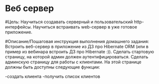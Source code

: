 # Веб сервер

#Цель:
Научиться создавать серверный и пользовательский http-интерфейсы.
Научиться встраивать web-сервер в уже готовое приложение.

#Описание/Пошаговая инструкция выполнения домашнего задания:
Встроить веб-сервер в приложение из ДЗ про Hibernate ORM (или в пример из вебинара встроить ДЗ про Hibernate :)).
Сделать стартовую страницу, на которой админ должен аутентифицироваться.
Сделать админскую страницу для работы с клиентами.
На этой странице должны быть доступны следующие функции:

-создать клиента
-получить список клиентов